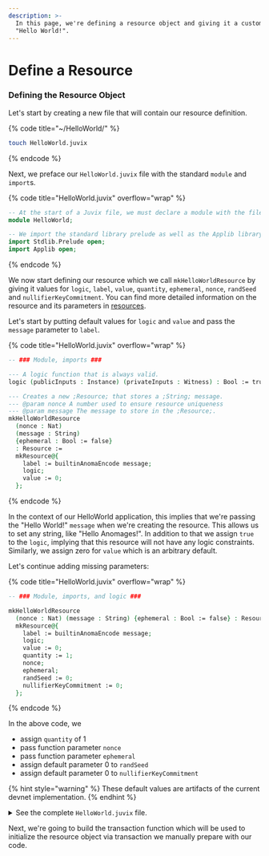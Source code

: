 ```yaml
---
description: >-
  In this page, we're defining a resource object and giving it a custom label,
  "Hello World!".
---
```


# Define a Resource

### Defining the Resource Object

Let's start by creating a new file that will contain our resource definition.

{% code title="~/HelloWorld/" %}
```bash
touch HelloWorld.juvix
```
{% endcode %}

Next, we preface our `HelloWorld.juvix` file with the standard `module` and `import`s.

{% code title="HelloWorld.juvix" overflow="wrap" %}
```agda
-- At the start of a Juvix file, we must declare a module with the filename.
module HelloWorld;

-- We import the standard library prelude as well as the Applib library.
import Stdlib.Prelude open;
import Applib open;
```
{% endcode %}

We now start defining our resource which we call `mkHelloWorldResource` by giving it values for `logic`, `label`, `value`, `quantity`, `ephemeral`, `nonce`, `randSeed` and `nullifierKeyCommitment`. You can find more detailed information on the resource and its parameters in [resources](../../learn/resources/ "mention").

Let's start by putting default values for `logic` and `value` and pass the `message` parameter to `label`.

{% code title="HelloWorld.juvix" overflow="wrap" %}
```agda
-- ### Module, imports ###

--- A logic function that is always valid.
logic (publicInputs : Instance) (privateInputs : Witness) : Bool := true;

--- Creates a new ;Resource; that stores a ;String; message.
--- @param nonce A number used to ensure resource uniqueness
--- @param message The message to store in the ;Resource;.
mkHelloWorldResource
  (nonce : Nat)
  (message : String)
  {ephemeral : Bool := false}
  : Resource :=
  mkResource@{
    label := builtinAnomaEncode message;
    logic;
    value := 0;
  };
```
{% endcode %}

In the context of our HelloWorld application, this implies that we're passing the "Hello World!"  `message` when we're creating the resource. This allows us to set any string, like "Hello Anomages!". In addition to that we assign `true` to the `logic`, implying that this resource will not have any logic constraints. Similarly, we assign zero for `value` which is an arbitrary default.

Let's continue adding missing parameters:

{% code title="HelloWorld.juvix" overflow="wrap" %}
```agda
-- ### Module, imports, and logic ###

mkHelloWorldResource
  (nonce : Nat) (message : String) {ephemeral : Bool := false} : Resource :=
  mkResource@{
    label := builtinAnomaEncode message;
    logic;
    value := 0;
    quantity := 1;
    nonce;
    ephemeral;
    randSeed := 0;
    nullifierKeyCommitment := 0;
  };
```
{% endcode %}

In the above code, we

* assign `quantity` of 1
* pass function parameter `nonce`
* pass function parameter `ephemeral`
* assign default parameter 0 to `randSeed`
* assign default parameter 0 to `nullifierKeyCommitment`

{% hint style="warning" %}
These default values are artifacts of the current devnet implementation.
{% endhint %}

<details>

<summary>See the complete <code>HelloWorld.juvix</code> file.</summary>

{% code title="HelloWorld.juvix" %}
```agda
module HelloWorld;

import Stdlib.Prelude open;
import Applib open;

--- A logic function that is always valid.
logic (publicInputs : Instance) (privateInputs : Witness) : Bool := true;

--- Creates a new ;Resource; that stores a ;String; message.
--- @param nonce A number used to ensure resource uniqueness
--- @param message The message to store in the ;Resource;.
mkHelloWorldResource
  (nonce : Nat)
  (message : String)
  {ephemeral : Bool := false}
  : Resource :=
  mkResource@{
    label := builtinAnomaEncode message;
    logic;
    value := 0;
    quantity := 1;
    nonce;
    ephemeral;
    randSeed := 0;
    nullifierKeyCommitment := 0;
  };
```
{% endcode %}

</details>

Next, we're going to build the transaction function which will be used to initialize the resource object via transaction we manually prepare with our code.
